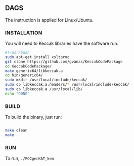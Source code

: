 ## DAGS 

The instruction is applied for Linux/Ubuntu. 

### INSTALLATION 

You will need to Keccak libraries have the software run. 

```bash
#!/usr/bash
sudo apt-get install xsltproc
git clone https://github.com/gvanas/KeccakCodePackage
cd KeccakCodePackage/ 
make generic64/libkeccak.a
cd bin/generic64/
sudo mkdir /usr/local/include/keccak/
sudo cp libkeccak.a.headers/* /usr/local/include/keccak/
sudo cp libkeccak.a /usr/local/lib/
echo "DONE"
``` 

### BUILD

To build the binary, just run:

```bash

make clean 
make 

```


### RUN 

To run, `./PQCgenKAT_kem` 

